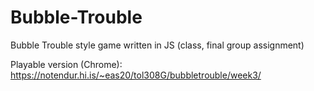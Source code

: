 # Bubble-Trouble
Bubble Trouble style game written in JS (class, final group assignment)

Playable version (Chrome): https://notendur.hi.is/~eas20/tol308G/bubbletrouble/week3/
